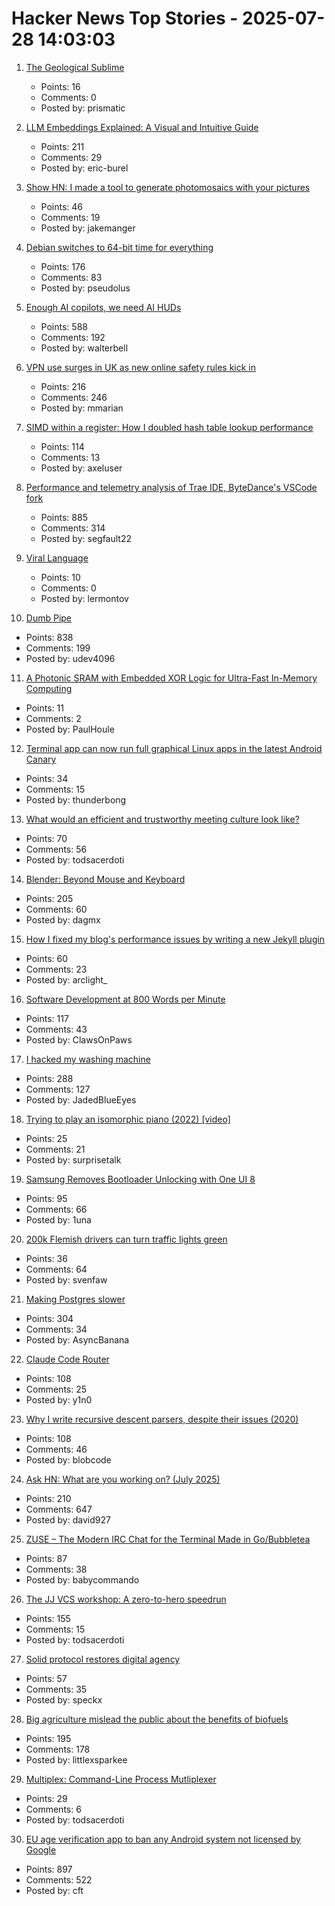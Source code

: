 # Hacker News Top Stories - 2025-07-28 14:03:03

1. [The Geological Sublime](https://harpers.org/archive/2025/07/the-geological-sublime-lewis-hyde-deep-time/)
   - Points: 16
   - Comments: 0
   - Posted by: prismatic

2. [LLM Embeddings Explained: A Visual and Intuitive Guide](https://huggingface.co/spaces/hesamation/primer-llm-embedding)
   - Points: 211
   - Comments: 29
   - Posted by: eric-burel

3. [Show HN: I made a tool to generate photomosaics with your pictures](https://pictiler.com)
   - Points: 46
   - Comments: 19
   - Posted by: jakemanger

4. [Debian switches to 64-bit time for everything](https://www.theregister.com/2025/07/25/y2k38_bug_debian/)
   - Points: 176
   - Comments: 83
   - Posted by: pseudolus

5. [Enough AI copilots, we need AI HUDs](https://www.geoffreylitt.com/2025/07/27/enough-ai-copilots-we-need-ai-huds)
   - Points: 588
   - Comments: 192
   - Posted by: walterbell

6. [VPN use surges in UK as new online safety rules kick in](https://www.ft.com/content/356674b0-9f1d-4f95-b1d5-f27570379a9b)
   - Points: 216
   - Comments: 246
   - Posted by: mmarian

7. [SIMD within a register: How I doubled hash table lookup performance](https://maltsev.space/blog/012-simd-within-a-register-how-i-doubled-hash-table-lookup-performance)
   - Points: 114
   - Comments: 13
   - Posted by: axeluser

8. [Performance and telemetry analysis of Trae IDE, ByteDance's VSCode fork](https://github.com/segmentationf4u1t/trae_telemetry_research)
   - Points: 885
   - Comments: 314
   - Posted by: segfault22

9. [Viral Language](https://lareviewofbooks.org/article/viral-language/)
   - Points: 10
   - Comments: 0
   - Posted by: lermontov

10. [Dumb Pipe](https://www.dumbpipe.dev/)
   - Points: 838
   - Comments: 199
   - Posted by: udev4096

11. [A Photonic SRAM with Embedded XOR Logic for Ultra-Fast In-Memory Computing](https://arxiv.org/abs/2506.22707)
   - Points: 11
   - Comments: 2
   - Posted by: PaulHoule

12. [Terminal app can now run full graphical Linux apps in the latest Android Canary](https://www.androidauthority.com/linux-terminal-graphical-apps-3580905/)
   - Points: 34
   - Comments: 15
   - Posted by: thunderbong

13. [What would an efficient and trustworthy meeting culture look like?](https://abitmighty.com/posts/the-ultimate-meeting-culture)
   - Points: 70
   - Comments: 56
   - Posted by: todsacerdoti

14. [Blender: Beyond Mouse and Keyboard](https://code.blender.org/2025/07/beyond-mouse-keyboard/)
   - Points: 205
   - Comments: 60
   - Posted by: dagmx

15. [How I fixed my blog's performance issues by writing a new Jekyll plugin](https://arclight.run/how-i-fixed-my-blogs-performance-issues-by-writing-a-new-jekyll-plugin-jekyll-skyhook/)
   - Points: 60
   - Comments: 23
   - Posted by: arclight_

16. [Software Development at 800 Words per Minute](https://neurrone.com/posts/software-development-at-800-wpm/)
   - Points: 117
   - Comments: 43
   - Posted by: ClawsOnPaws

17. [I hacked my washing machine](https://nexy.blog/2025/07/27/how-i-hacked-my-washing-machine/)
   - Points: 288
   - Comments: 127
   - Posted by: JadedBlueEyes

18. [Trying to play an isomorphic piano (2022) [video]](https://www.youtube.com/watch?v=j4itL174C-4)
   - Points: 25
   - Comments: 21
   - Posted by: surprisetalk

19. [Samsung Removes Bootloader Unlocking with One UI 8](https://sammyguru.com/breaking-samsung-removes-bootloader-unlocking-with-one-ui-8/)
   - Points: 95
   - Comments: 66
   - Posted by: 1una

20. [200k Flemish drivers can turn traffic lights green](https://www.vrt.be/vrtnws/en/2025/07/24/200-000-flemish-drivers-can-turn-traffic-lights-green-but-waze/)
   - Points: 36
   - Comments: 64
   - Posted by: svenfaw

21. [Making Postgres slower](https://byteofdev.com/posts/making-postgres-slow/)
   - Points: 304
   - Comments: 34
   - Posted by: AsyncBanana

22. [Claude Code Router](https://github.com/musistudio/claude-code-router)
   - Points: 108
   - Comments: 25
   - Posted by: y1n0

23. [Why I write recursive descent parsers, despite their issues (2020)](https://utcc.utoronto.ca/~cks/space/blog/programming/WhyRDParsersForMe)
   - Points: 108
   - Comments: 46
   - Posted by: blobcode

24. [Ask HN: What are you working on? (July 2025)](undefined)
   - Points: 210
   - Comments: 647
   - Posted by: david927

25. [ZUSE – The Modern IRC Chat for the Terminal Made in Go/Bubbletea](https://github.com/babycommando/zuse)
   - Points: 87
   - Comments: 38
   - Posted by: babycommando

26. [The JJ VCS workshop: A zero-to-hero speedrun](https://github.com/jkoppel/jj-workshop)
   - Points: 155
   - Comments: 15
   - Posted by: todsacerdoti

27. [Solid protocol restores digital agency](https://www.schneier.com/blog/archives/2025/07/how-solid-protocol-restores-digital-agency.html)
   - Points: 57
   - Comments: 35
   - Posted by: speckx

28. [Big agriculture mislead the public about the benefits of biofuels](https://lithub.com/how-big-agriculture-mislead-the-public-about-the-benefits-of-biofuels/)
   - Points: 195
   - Comments: 178
   - Posted by: littlexsparkee

29. [Multiplex: Command-Line Process Mutliplexer](https://github.com/sebastien/multiplex)
   - Points: 29
   - Comments: 6
   - Posted by: todsacerdoti

30. [EU age verification app to ban any Android system not licensed by Google](https://www.reddit.com/r/degoogle/s/YxmPgFes8a)
   - Points: 897
   - Comments: 522
   - Posted by: cft

